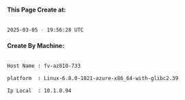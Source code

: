 
   
#### This Page Create at:

```bash

2025-03-05 - 19:56:28 UTC

```

#### Create By Machine:

```bash

Host Name : fv-az810-733

platform  : Linux-6.8.0-1021-azure-x86_64-with-glibc2.39

Ip Local  : 10.1.0.94

```


